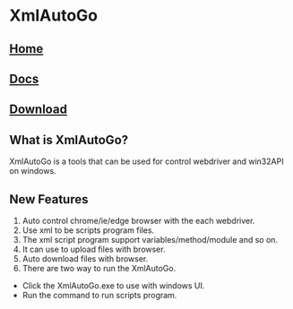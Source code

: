 # XmlAutoGo

## <a target="_blank" href="https://www.freeol.cn/">Home</a>

## <a target="_blank" href="https://xmlautogo-docs.readthedocs.io/en/latest/">Docs</a>

## <a target="_blank" href="https://github.com/freeol/XmlAutoGo/releases/download/v0.0.0/XmlAutoGo_0.0.0.zip">Download</a>

## What is XmlAutoGo?
XmlAutoGo is a tools that can be used for control webdriver and win32API on windows.

## New Features
1. Auto control chrome/ie/edge browser with the each webdriver.
2. Use xml to be scripts program files.
3. The xml script program support variables/method/module and so on.
4. It can use to upload files with browser.
5. Auto download files with browser.
6. There are two way to run the XmlAutoGo.
  - Click the XmlAutoGo.exe to use with windows UI.
  - Run the command to run scripts program.



